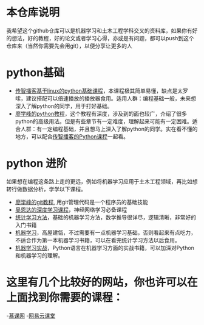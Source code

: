 # 本仓库说明
我希望这个github仓库可以是机器学习和土木工程学科交叉的资料库，如果你有好的想法，好的教程，好的论文或者学习心得，亦或是有问题，都可以push到这个仓库来（当然你需要先会用git），以便分享让更多的人

# python基础
- [传智播客基于linux的python基础课程](http://yun.itheima.com/course/273.html)，本课程极其简单易懂，缺点是太罗嗦，建议搭配可以倍速播放的播放器食用。适用人群：编程基础一般，未来想深入了解python的同学，用于打好基础。
- [廖学峰的python教程](https://www.liaoxuefeng.com/wiki/0014316089557264a6b348958f449949df42a6d3a2e542c000)，这个教程有深度，涉及到的面也较广，介绍了很多python的高级用法。但是有些章节有一定难度，理解起来可能有一定困难。适合人群：有一定编程基础，并且想马上深入了解python的同学。实在看不懂的地方，可以配合[传智播客的Python课程](http://yun.itheima.com/course/214.html)一起看。

# python 进阶
如果想在编程这条路上走的更远，例如将机器学习应用于土木工程领域，再比如想转行做数据分析，学学以下课程。
- [廖学峰的git教程](https://www.liaoxuefeng.com/wiki/0013739516305929606dd18361248578c67b8067c8c017b000/ ), 用git管理代码是一个程序员的基础技能
- [吴恩达的深度学习课程](http://mooc.study.163.com/smartSpec/detail/1001319001.htm)，神经网络学习必备课程
- [统计学习方法](https://item.jd.com/10975302.html)，基础的机器学习方法，数学推导很详尽，逻辑清晰，非常好的入门书籍
- [机器学习](https://item.jd.com/10264558108.html?jd_pop=e0bdfb93-a72a-41d8-a103-d522be929a3a&abt=0)，高屋建瓴，不过需要有一点机器学习基础，否则看起来有点吃力，不适合作为第一本机器学习书籍，可以在看完统计学习方法以后食用。
- [机器学习实战](https://item.jd.com/11242112.html)，Python语言在机器学习方面的实战书籍，可以加深对Python和机器学习的理解。

# 这里有几个比较好的网站，你也许可以在上面找到你需要的课程：
-[慕课网](www.imooc.com)
-[网易云课堂](study.163.com)
